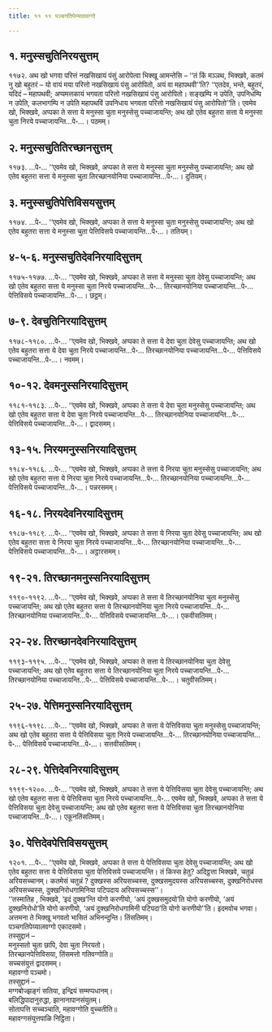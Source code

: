 ```yaml
---
title: ११ ११ पञ्चगतिपेय्यालवग्गो

---
```



## १. मनुस्सचुतिनिरयसुत्तम्

११७२. अथ खो भगवा परित्तं नखसिखायं पंसुं आरोपेत्वा भिक्खू आमन्तेसि – ‘‘तं किं मञ्ञथ, भिक्खवे, कतमं नु खो बहुतरं – यो वायं मया परित्तो नखसिखायं पंसु आरोपितो, अयं वा महापथवी’’ति? ‘‘एतदेव, भन्ते, बहुतरं, यदिदं – महापथवी; अप्पमत्तकायं भगवता परित्तो नखसिखायं पंसु आरोपितो। सङ्खम्पि न उपेति, उपनिधम्पि न उपेति, कलभागम्पि न उपेति महापथविं उपनिधाय भगवता परित्तो नखसिखायं पंसु आरोपितो’’ति। एवमेव खो, भिक्खवे, अप्पका ते सत्ता ये मनुस्सा चुता मनुस्सेसु पच्चाजायन्ति; अथ खो एतेव बहुतरा सत्ता ये मनुस्सा चुता निरये पच्चाजायन्ति…पे॰…। पठमम्।  


## २. मनुस्सचुतितिरच्छानसुत्तम्

११७३. …पे॰… ‘‘एवमेव खो, भिक्खवे, अप्पका ते सत्ता ये मनुस्सा चुता मनुस्सेसु पच्चाजायन्ति; अथ खो एतेव बहुतरा सत्ता ये मनुस्सा चुता तिरच्छानयोनिया पच्चाजायन्ति…पे॰…। दुतियम्।  


## ३. मनुस्सचुतिपेत्तिविसयसुत्तम्

११७४. …पे॰… ‘‘एवमेव खो, भिक्खवे, अप्पका ते सत्ता ये मनुस्सा चुता मनुस्सेसु पच्चाजायन्ति; अथ खो एतेव बहुतरा सत्ता ये मनुस्सा चुता पेत्तिविसये पच्चाजायन्ति…पे॰…। ततियम्।  


## ४-५-६. मनुस्सचुतिदेवनिरयादिसुत्तम्

११७५-११७७. …पे॰… ‘‘एवमेव खो, भिक्खवे, अप्पका ते सत्ता ये मनुस्सा चुता देवेसु पच्चाजायन्ति; अथ खो एतेव बहुतरा सत्ता ये मनुस्सा चुता निरये पच्चाजायन्ति…पे॰… तिरच्छानयोनिया पच्चाजायन्ति…पे॰… पेत्तिविसये पच्चाजायन्ति…पे॰…। छट्ठम्।  


## ७-९. देवचुतिनिरयादिसुत्तम्

११७८-११८०. …पे॰… ‘‘एवमेव खो, भिक्खवे, अप्पका ते सत्ता ये देवा चुता देवेसु पच्चाजायन्ति; अथ खो एतेव बहुतरा सत्ता ये देवा चुता निरये पच्चाजायन्ति…पे॰… तिरच्छानयोनिया पच्चाजायन्ति…पे॰… पेत्तिविसये पच्चाजायन्ति…पे॰…। नवमम्।  


## १०-१२. देवमनुस्सनिरयादिसुत्तम्

११८१-११८३. …पे॰… ‘‘एवमेव खो, भिक्खवे, अप्पका ते सत्ता ये देवा चुता मनुस्सेसु पच्चाजायन्ति; अथ खो एतेव बहुतरा सत्ता ये देवा चुता निरये पच्चाजायन्ति…पे॰… तिरच्छानयोनिया पच्चाजायन्ति…पे॰… पेत्तिविसये पच्चाजायन्ति…पे॰…। द्वादसमम्।  


## १३-१५. निरयमनुस्सनिरयादिसुत्तम्

११८४-११८६. …पे॰… ‘‘एवमेव खो, भिक्खवे, अप्पका ते सत्ता ये निरया चुता मनुस्सेसु पच्चाजायन्ति; अथ खो एतेव बहुतरा सत्ता ये निरया चुता निरये पच्चाजायन्ति…पे॰… तिरच्छानयोनिया पच्चाजायन्ति…पे॰… पेत्तिविसये पच्चाजायन्ति…पे॰…। पन्नरसमम्।  


## १६-१८. निरयदेवनिरयादिसुत्तम्

११८७-११८९. …पे॰… ‘‘एवमेव खो, भिक्खवे, अप्पका ते सत्ता ये निरया चुता देवेसु पच्चाजायन्ति; अथ खो एतेव बहुतरा सत्ता ये निरया चुता निरये पच्चाजायन्ति…पे॰… तिरच्छानयोनिया पच्चाजायन्ति…पे॰… पेत्तिविसये पच्चाजायन्ति…पे॰…। अट्ठारसमम्।  


## १९-२१. तिरच्छानमनुस्सनिरयादिसुत्तम्

११९०-११९२. …पे॰… ‘‘एवमेव खो, भिक्खवे, अप्पका ते सत्ता ये तिरच्छानयोनिया चुता मनुस्सेसु पच्चाजायन्ति; अथ खो एतेव बहुतरा सत्ता ये तिरच्छानयोनिया चुता निरये पच्चाजायन्ति…पे॰… तिरच्छानयोनिया पच्चाजायन्ति…पे॰… पेत्तिविसये पच्चाजायन्ति…पे॰…। एकवीसतिमम्।  


## २२-२४. तिरच्छानदेवनिरयादिसुत्तम्

११९३-११९५. …पे॰… ‘‘एवमेव खो, भिक्खवे, अप्पका ते सत्ता ये तिरच्छानयोनिया चुता देवेसु पच्चाजायन्ति; अथ खो एतेव बहुतरा सत्ता ये तिरच्छानयोनिया चुता निरये पच्चाजायन्ति…पे॰… तिरच्छानयोनिया पच्चाजायन्ति…पे॰… पेत्तिविसये पच्चाजायन्ति…पे॰…। चतुवीसतिमम्।  


## २५-२७. पेत्तिमनुस्सनिरयादिसुत्तम्

११९६-११९८. …पे॰… ‘‘एवमेव खो, भिक्खवे, अप्पका ते सत्ता ये पेत्तिविसया चुता मनुस्सेसु पच्चाजायन्ति; अथ खो एतेव बहुतरा सत्ता ये पेत्तिविसया चुता निरये पच्चाजायन्ति…पे॰… तिरच्छानयोनिया पच्चाजायन्ति…पे॰… पेत्तिविसये पच्चाजायन्ति…पे॰…। सत्तवीसतिमम्।  


## २८-२९. पेत्तिदेवनिरयादिसुत्तम्

११९९-१२००. …पे॰… ‘‘एवमेव खो, भिक्खवे, अप्पका ते सत्ता ये पेत्तिविसया चुता देवेसु पच्चाजायन्ति; अथ खो एतेव बहुतरा सत्ता ये पेत्तिविसया चुता निरये पच्चाजायन्ति…पे॰… एवमेव खो, भिक्खवे, अप्पका ते सत्ता ये पेत्तिविसया चुता देवेसु पच्चाजायन्ति; अथ खो एतेव बहुतरा सत्ता ये पेत्तिविसया चुता तिरच्छानयोनिया पच्चाजायन्ति…पे॰…। एकूनतिंसतिमम्।  


## ३०. पेत्तिदेवपेत्तिविसयसुत्तम्

१२०१. …पे॰… ‘‘एवमेव खो, भिक्खवे, अप्पका ते सत्ता ये पेत्तिविसया चुता देवेसु पच्चाजायन्ति; अथ खो एतेव बहुतरा सत्ता ये पेत्तिविसया चुता पेत्तिविसये पच्चाजायन्ति। तं किस्स हेतु? अदिट्ठत्ता भिक्खवे, चतुन्नं अरियसच्चानम्। कतमेसं चतुन्नं ? दुक्खस्स अरियसच्चस्स, दुक्खसमुदयस्स अरियसच्चस्स, दुक्खनिरोधस्स अरियसच्चस्स, दुक्खनिरोधगामिनिया पटिपदाय अरियसच्चस्स’’।  
‘‘तस्मातिह , भिक्खवे, ‘इदं दुक्ख’न्ति योगो करणीयो, ‘अयं दुक्खसमुदयो’ति योगो करणीयो, ‘अयं दुक्खनिरोधो’ति योगो करणीयो, ‘अयं दुक्खनिरोधगामिनी पटिपदा’ति योगो करणीयो’’ति। इदमवोच भगवा। अत्तमना ते भिक्खू भगवतो भासितं अभिनन्दुन्ति। तिंसतिमम्।  
पञ्चगतिपेय्यालवग्गो एकादसमो।  
तस्सुद्दानं –  
मनुस्सतो चुता छापि, देवा चुता निरयतो।  
तिरच्छानपेत्तिविसया, तिंसमत्तो गतिवग्गोति॥  
सच्चसंयुत्तं द्वादसमम्।  
महावग्गो पञ्चमो।  
तस्सुद्दानं –  
मग्गबोज्झङ्गं सतिया, इन्द्रियं सम्मप्पधानम्।  
बलिद्धिपादानुरुद्धा, झानानापानसंयुतम्।  
सोतापत्ति सच्चञ्चाति, महावग्गोति वुच्चतीति॥  
महावग्गसंयुत्तपाळि निट्ठिता।  